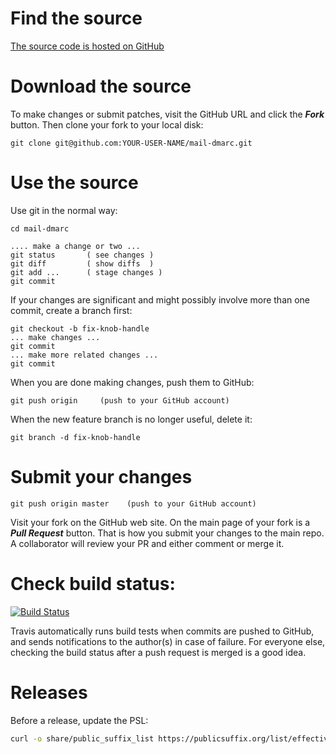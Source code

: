 # Find the source

[The source code is hosted on GitHub](https://github.com/msimerson/mail-dmarc)


# Download the source

To make changes or submit patches, visit the GitHub URL and click the ***Fork*** button. Then clone your fork to your local disk:

    git clone git@github.com:YOUR-USER-NAME/mail-dmarc.git


# Use the source

Use git in the normal way:

    cd mail-dmarc
    
    .... make a change or two ...
    git status       ( see changes )
    git diff         ( show diffs  )
    git add ...      ( stage changes )
    git commit

If your changes are significant and might possibly involve more than one commit, create a branch first:

    git checkout -b fix-knob-handle
    ... make changes ...
    git commit
    ... make more related changes ...
    git commit

When you are done making changes, push them to GitHub:

    git push origin     (push to your GitHub account)

When the new feature branch is no longer useful, delete it:

    git branch -d fix-knob-handle

# Submit your changes

    git push origin master    (push to your GitHub account)

Visit your fork on the GitHub web site. On the main page of your fork is a ***Pull Request*** button. That is how you submit your changes to the main repo. A collaborator will review your PR and either comment or merge it.

# Check build status:

[![Build Status](https://travis-ci.org/msimerson/mail-dmarc.png?branch=master)](https://travis-ci.org/msimerson/mail-dmarc)

Travis automatically runs build tests when commits are pushed to GitHub, and sends notifications to the author(s) in case of failure. For everyone else, checking the build status after a push request is merged is a good idea.

# Releases

Before a release, update the PSL:

````sh
curl -o share/public_suffix_list https://publicsuffix.org/list/effective_tld_names.dat
````

